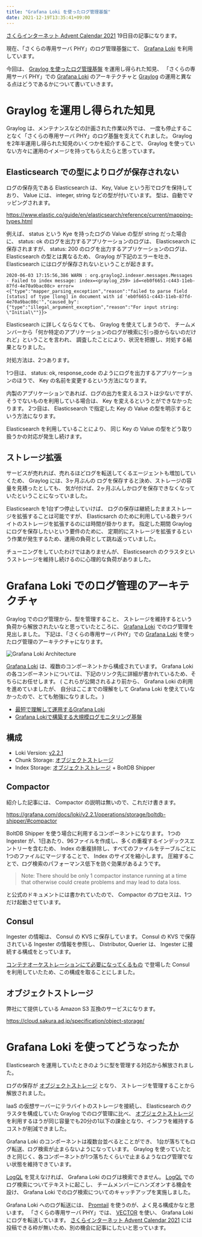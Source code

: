 ```yaml
---
title: "Grafana Loki を使ったログ管理基盤"
date: 2021-12-19T13:35:41+09:00
---
```


[さくらインターネット Advent Calendar 2021](https://qiita.com/advent-calendar/2021/sakura) 19日目の記事になります。

現在、「さくらの専用サーバ PHY」のログ管理基盤にて、
[Grafana Loki](https://grafana.com/oss/loki/) を利用しています。

今回は、 [Graylog を使ったログ管理基盤](/posts/log-management-in-graylog) を運用し得られた知見、
「さくらの専用サーバ PHY」での [Grafana Loki](https://grafana.com/oss/loki/) のアーキテクチャと
[Graylog](https://www.graylog.org/) の運用と異なる点はどうであるかについて書いていきます。

# Graylog を運用し得られた知見

Graylog は、メンテナンスなどの計画された作業以外では、
一度も停止することなく「さくらの専用サーバ PHY」のログ基盤を支えてくれました。
Graylog を2年半運用し得られた知見のいくつかを紹介することで、
Graylog を使っていない方々に運用のイメージを持ってもらえたらと思っています。

## Elasticsearch での型によりログが保存されない

ログの保存先である Elasticsearch は、
Key, Value という形でログを保持しており、
Value には、 integer, string などの型が付いています。
型は、自動でマッピングされます。

https://www.elastic.co/guide/en/elasticsearch/reference/current/mapping-types.html

例えば、 status という Kye を持ったログの Value の型が string だった場合に、
status: ok のログを出力するアプリケーションのログは、 Elasticsearch に保存されますが、
status: 200 のログを出力するアプリケーションのログは、 Elasticsearch の型とは異なるため、
Graylog が下記のエラーを吐き、 Elasticsearch にはログが保存されないということが起きます。

```
2020-06-03 17:15:56,386 WARN : org.graylog2.indexer.messages.Messages - Failed to index message: index=<graylog_259> id=<eb0f6651-c443-11eb-87fd-4e70a9bac08c> error=<{"type":"mapper_parsing_exception","reason":"failed to parse field [status] of type [long] in document with id 'eb0f6651-c443-11eb-87fd-4e70a9bac08c'","caused_by":{"type":"illegal_argument_exception","reason":"For input string: \"Initial\""}}>
```

Elasticsearch に詳しくならなくても、 Graylog を使えてしまうので、
チームメンバーから「何か特定のアプリケーションのログが検索に引っ掛からないのだけれど」ということを言われ、
調査したことにより、状況を把握し、対処する結果となりました。

対処方法は、2つあります。

1つ目は、 status: ok, response_code のようにログを出力するアプリケーションのほうで、
Key の名前を変更するという方法になります。

内製のアプリケーションであれば、ログの出力を変えるコストは少ないですが、
そうでないものを利用している場合は、 Key を変えるというとができなかったります。
2つ目は、 Elasticsearch で指定した Key の Value の型を明示するという方法になります。

Elasticsearch を利用していることにより、
同じ Key の Value の型をどう取り扱うかの対応が発生し続けます。

## ストレージ拡張

サービスが売れれば、売れるほどログを転送してくるエージェントも増加していくため、
Graylog には、3ヶ月ぶんの ログを保存すると決め、ストレージの容量を見積ったとしても、
気が付けば、2ヶ月ぶんしかログを保存できなくなっていたということになっていました。

Elasticsearch を1台ずつ停止していけば、
ログの保存は継続したままストレージを拡張することは可能ですが、
Elasticsarch のために利用している数テラバイトのストレージを拡張するのには時間が掛かります。
指定した期間 Graylog にログを保存したいという要件のために、
定期的にストレージを拡張するという作業が発生するため、運用の負荷として跳ね返っていました。

チューニングをしていたわけではありませんが、
Elasticsearch のクラスタというストレージを維持し続けるのに心理的な負荷がありました。

# Grafana Loki でのログ管理のアーキテクチャ

Graylog でのログ管理から、型を管理すること、
ストレージを維持するという負荷から解放されたいなと思っていたところに、
[Grafana Loki](https://grafana.com/oss/loki/) でのログ管理を見出しました。
下記は、「さくらの専用サーバ PHY」での [Grafana Loki](https://grafana.com/oss/loki/) を使ったログ管理のアーキテクチャになります。

![Grafana Loki Architecture](../../imgs/log-management-using-grafana-loki/phy-grafana-loki-architecture.png)

[Grafana Loki](https://grafana.com/oss/loki/) は、複数のコンポーネントから構成されています。
Grafana Loki の各コンポーネントについては、下記のリンク先に詳細が書かれているため、そちらにお任せします。
( これらが公開されるより前から、 Grafana Loki の利用を進めていましたが、
自分はここまでの理解をして Grafana Loki を使えていなかったので、とても勉強になりました。 )

* [最短で理解して運用するGrafana Loki](https://zenn.dev/taisho6339/articles/0654040691aaab)
* [Grafana Lokiで構築する大規模ログモニタリング基盤](https://speakerdeck.com/line_developers/grafana-loki-deep-dive)

## 構成

* Loki Version: [v2.2.1](https://grafana.com/docs/loki/v2.2.1)
* Chunk Storage: [オブジェクトストレージ](https://cloud.sakura.ad.jp/specification/object-storage/)
* Index Storage: [オブジェクトストレージ](https://cloud.sakura.ad.jp/specification/object-storage/) + BoltDB Shipper

## Compactor

紹介した記事には、  Compactor の説明は無いので、これだけ書きます。

https://grafana.com/docs/loki/v2.2.1/operations/storage/boltdb-shipper/#compactor

BoltDB Shipper を使う場合に利用するコンポーネントになります。
1つの Ingester が、1日あたり、96ファイルを作成し、多くの重複するインデックスエントリーを含むため、
Index の重複排除し、すべてのファイルをテーブルごとに1つのファイルにマージすることで、 Index のサイズを縮小します。
圧縮することで、ログ検索のパフォーマンス低下を防ぐ効果があるようです。

> Note: There should be only 1 compactor instance running at a time that otherwise could create problems and may lead to data loss.

と公式のドキュメントには書かれていたので、 Compactor のプロセスは、1つだけ起動させています。

## Consul

Ingester の情報は、 Consul の KVS に保存しています。
Consul の KVS で保存されている Ingester の情報を参照し、
Distributor, Querier は、 Ingester に接続する構成をとっています。

[コンテナオーケストレーションにて必要になってくるもの](/posts/technologies-required-for-container-orchestration) で登場した Consul を利用していたため、この構成を取ることにしました。

## オブジェクトストレージ

弊社にて提供している Amazon S3 互換のサービスになります。

https://cloud.sakura.ad.jp/specification/object-storage/

# Grafana Loki を使ってどうなったか

Elasticsearch を運用していたときのように型を管理する対応から解放されました。

ログの保存が [オブジェクトストレージ](https://cloud.sakura.ad.jp/specification/object-storage/) となり、
ストレージを管理することから解放されました。

IaaS の仮想サーバーにテラバイトのストレージを接続し、 Elasticsearch のクラスタを構成していた
Graylog でのログ管理に比べ、 [オブジェクトストレージ](https://cloud.sakura.ad.jp/specification/object-storage/) を利用するほうが同じ容量でも20分の1以下の課金となり、インフラを維持するコストが削減できました。

Grafana Loki のコンポーネントは複数台並べるとことができ、
1台が落ちてもログ転送、ログ検索が止まらないようになっています。
Graylog を使っていたときと同じく、各コンポーネントが1つ落ちたくらいで止まるようなログ管理でない状態を維持できています。

[LogQL](https://grafana.com/docs/loki/latest/logql/) を覚えなければ、 Grafana Loki のログは検索できません。
[LogQL](https://grafana.com/docs/loki/latest/logql/) でのログ検索についてテキストに起こし、
チームメンバーにハンズオンする機会を設け、 Grafana Loki でのログ検索についてのキャッチアップを実施しました。

Grafana Loki へのログ転送には、 [Promtail](https://grafana.com/docs/loki/latest/clients/promtail/) を使うのが、よく見る構成かなと思います。
「さくらの専用サーバ PHY」では、 [VECTOR](https://vector.dev/) を使い、 Grafana Loki にログを転送しています。
[さくらインターネット Advent Calendar 2021](https://qiita.com/advent-calendar/2021/sakura) には投稿できる枠が無いため、別の機会に記事にしたいと思っています。
